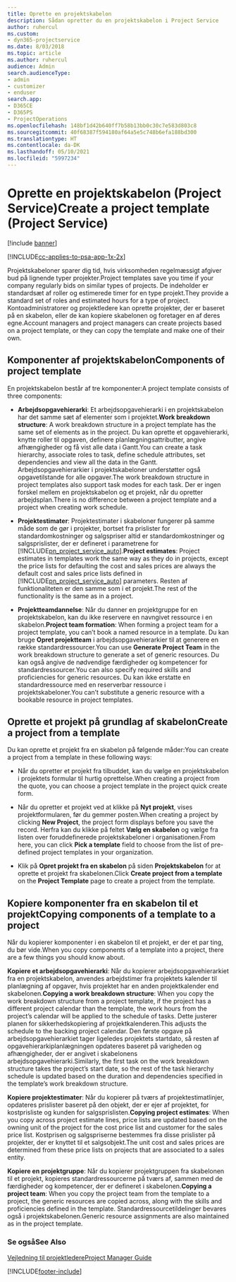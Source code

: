 ```yaml
---
title: Oprette en projektskabelon
description: Sådan opretter du en projektskabelon i Project Service
author: ruhercul
ms.custom:
- dyn365-projectservice
ms.date: 8/03/2018
ms.topic: article
ms.author: ruhercul
audience: Admin
search.audienceType:
- admin
- customizer
- enduser
search.app:
- D365CE
- D365PS
- ProjectOperations
ms.openlocfilehash: 148bf1d42b640ff7b58b13bb0c30c7e583d803c8
ms.sourcegitcommit: 40f68387f594180af64a5e5c748b6efa188bd300
ms.translationtype: HT
ms.contentlocale: da-DK
ms.lasthandoff: 05/10/2021
ms.locfileid: "5997234"
---
```

# <a name="create-a-project-template-project-service"></a><span data-ttu-id="c5143-103">Oprette en projektskabelon (Project Service)</span><span class="sxs-lookup"><span data-stu-id="c5143-103">Create a project template (Project Service)</span></span>

[!include [banner](../includes/psa-now-project-operations.md)]

[!INCLUDE[cc-applies-to-psa-app-1x-2x](../includes/cc-applies-to-psa-app-1x-2x.md)]

<span data-ttu-id="c5143-104">Projektskabeloner sparer dig tid, hvis virksomheden regelmæssigt afgiver bud på lignende typer projekter.</span><span class="sxs-lookup"><span data-stu-id="c5143-104">Project templates save you time if your company regularly bids on similar types of projects.</span></span> <span data-ttu-id="c5143-105">De indeholder er standardsæt af roller og estimerede timer for en type projekt.</span><span class="sxs-lookup"><span data-stu-id="c5143-105">They provide a standard set of roles and estimated hours for a type of project.</span></span> <span data-ttu-id="c5143-106">Kontoadministratorer og projektledere kan oprette projekter, der er baseret på en skabelon, eller de kan kopiere skabelonen og foretager en af deres egne.</span><span class="sxs-lookup"><span data-stu-id="c5143-106">Account managers and project managers can create projects based on a project template, or they can copy the template and make one of their own.</span></span>  
  
## <a name="components-of-project-template"></a><span data-ttu-id="c5143-107">Komponenter af projektskabelon</span><span class="sxs-lookup"><span data-stu-id="c5143-107">Components of project template</span></span>
 <span data-ttu-id="c5143-108">En projektskabelon består af tre komponenter:</span><span class="sxs-lookup"><span data-stu-id="c5143-108">A project template consists of three components:</span></span>  
  
- <span data-ttu-id="c5143-109">**Arbejdsopgavehierarki**: Et arbejdsopgavehierarki i en projektskabelon har det samme sæt af elementer som i projektet.</span><span class="sxs-lookup"><span data-stu-id="c5143-109">**Work breakdown structure**: A work breakdown structure in a project template has the same set of elements as in the project.</span></span> <span data-ttu-id="c5143-110">Du kan oprette et opgavehierarki, knytte roller til opgaven, definere planlægningsattributter, angive afhængigheder og få vist alle data i Gantt.</span><span class="sxs-lookup"><span data-stu-id="c5143-110">You can create a task hierarchy, associate roles to task, define schedule attributes, set dependencies and view all the data in the Gantt.</span></span> <span data-ttu-id="c5143-111">Arbejdsopgavehierarkier i projektskabeloner understøtter også opgavetilstande for alle opgaver.</span><span class="sxs-lookup"><span data-stu-id="c5143-111">The work breakdown structure in project templates also support task modes for each task.</span></span> <span data-ttu-id="c5143-112">Der er ingen forskel mellem en projektskabelon og et projekt, når du opretter arbejdsplan.</span><span class="sxs-lookup"><span data-stu-id="c5143-112">There is no difference between a project template and a project when creating work schedule.</span></span>  
  
- <span data-ttu-id="c5143-113">**Projektestimater**: Projektestimater i skabeloner fungerer på samme måde som de gør i projekter, bortset fra prislister for standardomkostninger og salgspriser altid er standardomkostninger og salgsprislister, der er defineret i parametrene for [!INCLUDE[pn_project_service_auto](../includes/pn-project-service-auto.md)].</span><span class="sxs-lookup"><span data-stu-id="c5143-113">**Project estimates**: Project estimates in templates work the same way as they do in projects, except the price lists for defaulting the cost and sales prices are always the default cost and sales price lists defined in [!INCLUDE[pn_project_service_auto](../includes/pn-project-service-auto.md)] parameters.</span></span> <span data-ttu-id="c5143-114">Resten af funktionaliteten er den samme som i et projekt.</span><span class="sxs-lookup"><span data-stu-id="c5143-114">The rest of the functionality is the same as in a project.</span></span>  
  
- <span data-ttu-id="c5143-115">**Projektteamdannelse**: Når du danner en projektgruppe for en projektskabelon, kan du ikke reservere en navngivet ressource i en skabelon.</span><span class="sxs-lookup"><span data-stu-id="c5143-115">**Project team formation**: When forming a project team for a project template, you can’t book a named resource in a template.</span></span> <span data-ttu-id="c5143-116">Du kan bruge **Opret projektteam** i arbejdsopgavehierarkier til at generere en række standardressourcer.</span><span class="sxs-lookup"><span data-stu-id="c5143-116">You can use **Generate Project Team** in the work breakdown structure to generate a set of generic resources.</span></span> <span data-ttu-id="c5143-117">Du kan også angive de nødvendige færdigheder og kompetencer for standardressourcer.</span><span class="sxs-lookup"><span data-stu-id="c5143-117">You can also specify required skills and proficiencies for generic resources.</span></span> <span data-ttu-id="c5143-118">Du kan ikke erstatte en standardressource med en reserverbar ressource i projektskabeloner.</span><span class="sxs-lookup"><span data-stu-id="c5143-118">You can’t substitute a generic resource with a bookable resource in project templates.</span></span>  
  
## <a name="create-a-project-from-a-template"></a><span data-ttu-id="c5143-119">Oprette et projekt på grundlag af skabelon</span><span class="sxs-lookup"><span data-stu-id="c5143-119">Create a project from a template</span></span>  
 <span data-ttu-id="c5143-120">Du kan oprette et projekt fra en skabelon på følgende måder:</span><span class="sxs-lookup"><span data-stu-id="c5143-120">You can create a project from a template in these following ways:</span></span>  
  
-   <span data-ttu-id="c5143-121">Når du opretter et projekt fra tilbuddet, kan du vælge en projektskabelon i projektets formular til hurtig oprettelse.</span><span class="sxs-lookup"><span data-stu-id="c5143-121">When creating a project from the quote, you can choose a project template in the project quick create form.</span></span>  
  
-   <span data-ttu-id="c5143-122">Når du opretter et projekt ved at klikke på **Nyt projekt**, vises projektformularen, før du gemmer posten.</span><span class="sxs-lookup"><span data-stu-id="c5143-122">When creating a project by clicking **New Project**, the project form displays before you save the record.</span></span> <span data-ttu-id="c5143-123">Herfra kan du klikke på feltet **Vælg en skabelon** og vælge fra listen over foruddefinerede projektskabeloner i organisationen.</span><span class="sxs-lookup"><span data-stu-id="c5143-123">From here, you can click **Pick a template** field to choose from the list of pre-defined project templates in your organization.</span></span>  
  
-   <span data-ttu-id="c5143-124">Klik på **Opret projekt fra en skabelon** på siden **Projektskabelon** for at oprette et projekt fra skabelonen.</span><span class="sxs-lookup"><span data-stu-id="c5143-124">Click **Create project from a template** on the **Project Template** page to create a project from the template.</span></span>  
  
## <a name="copying-components-of-a-template-to-a-project"></a><span data-ttu-id="c5143-125">Kopiere komponenter fra en skabelon til et projekt</span><span class="sxs-lookup"><span data-stu-id="c5143-125">Copying components of a template to a project</span></span>  
 <span data-ttu-id="c5143-126">Når du kopierer komponenter i en skabelon til et projekt, er der et par ting, du bør vide.</span><span class="sxs-lookup"><span data-stu-id="c5143-126">When you copy components of a template into a project, there are a few things you should know about.</span></span>  
  
 <span data-ttu-id="c5143-127">**Kopiere et arbejdsopgavehierarki**: Når du kopierer arbejdsopgavehierarkiet fra en projektskabelon, anvendes arbejdstimer fra projektets kalender til planlægning af opgaver, hvis projektet har en anden projektkalender end skabelonen.</span><span class="sxs-lookup"><span data-stu-id="c5143-127">**Copying a work breakdown structure**: When you copy the work breakdown structure from a project template, if the project has a different project calendar than the template, the work hours from the project’s calendar will be applied to the schedule of tasks.</span></span> <span data-ttu-id="c5143-128">Dette justerer planen for sikkerhedskopiering af projektkalenderen.</span><span class="sxs-lookup"><span data-stu-id="c5143-128">This adjusts the schedule to the backing project calendar.</span></span> <span data-ttu-id="c5143-129">Den første opgave på arbejdsopgavehierarkiet tager ligeledes projektets startdato, så resten af opgavehierarkiplanlægningen opdateres baseret på varigheden og afhængigheder, der er angivet i skabelonens arbejdsopgavehierarki.</span><span class="sxs-lookup"><span data-stu-id="c5143-129">Similarly, the first task on the work breakdown structure takes the project’s start date, so the rest of the task hierarchy schedule is updated based on the duration and dependencies specified in the template’s work breakdown structure.</span></span>  
  
 <span data-ttu-id="c5143-130">**Kopiere projektestimater**: Når du kopierer på tværs af projektestimatlinjer, opdateres prislister baseret på den objekt, der er ejer af projektet, for kostprisliste og kunden for salgsprislisten.</span><span class="sxs-lookup"><span data-stu-id="c5143-130">**Copying project estimates**: When you copy across project estimate lines, price lists are updated based on the owning unit of the project for the cost price list and customer for the sales price list.</span></span> <span data-ttu-id="c5143-131">Kostprisen og salgspriserne bestemmes fra disse prislister på projekter, der er knyttet til et salgsobjekt.</span><span class="sxs-lookup"><span data-stu-id="c5143-131">The unit cost and sales prices are determined from these price lists on projects that are associated to a sales entity.</span></span>  
  
 <span data-ttu-id="c5143-132">**Kopiere en projektgruppe**: Når du kopierer projektgruppen fra skabelonen til et projekt, kopieres standardressourcerne på tværs af, sammen med de færdigheder og kompetencer, der er defineret i skabelonen.</span><span class="sxs-lookup"><span data-stu-id="c5143-132">**Copying a project team**: When you copy the project team from the template to a project, the generic resources are copied across, along with the skills and proficiencies defined in the template.</span></span> <span data-ttu-id="c5143-133">Standardressourcetildelinger bevares også i projektskabelonen.</span><span class="sxs-lookup"><span data-stu-id="c5143-133">Generic resource assignments are also maintained as in the project template.</span></span>  
  
### <a name="see-also"></a><span data-ttu-id="c5143-134">Se også</span><span class="sxs-lookup"><span data-stu-id="c5143-134">See Also</span></span>  
 [<span data-ttu-id="c5143-135">Vejledning til projektledere</span><span class="sxs-lookup"><span data-stu-id="c5143-135">Project Manager Guide</span></span>](../psa/project-manager-guide.md)


[!INCLUDE[footer-include](../includes/footer-banner.md)]